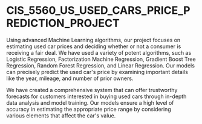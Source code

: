 # CIS_5560_US_USED_CARS_PRICE_PREDICTION_PROJECT

Using advanced Machine Learning algorithms, our project focuses on estimating used car prices and deciding whether or not a consumer is receiving a fair deal. We have used a variety of potent algorithms, such as Logistic Regression, Factorization Machine Regression, Gradient Boost Tree Regression, Random Forest Regression, and Linear Regression. Our models can precisely predict the used car's price by examining important details like the year, mileage, and number of prior owners.

We have created a comprehensive system that can offer trustworthy forecasts for customers interested in buying used cars through in-depth data analysis and model training. Our models ensure a high level of accuracy in estimating the appropriate price range by considering various elements that affect the car's value.

